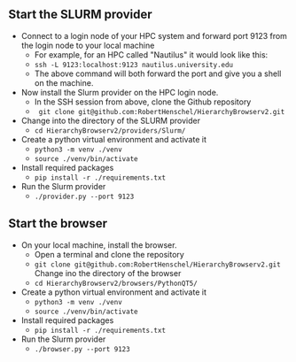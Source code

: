 

## Start the SLURM provider
- Connect to a login node of your HPC system and forward port 9123 from the login node to your local machine
  - For example, for an HPC called "Nautilus" it would look like this:
  - `ssh -L 9123:localhost:9123 nautilus.university.edu`
  - The above command will both forward the port and give you a shell on the machine.
- Now install the Slurm provider on the HPC login node.
  - In the SSH session from above, clone the Github repository
  - ` git clone git@github.com:RobertHenschel/HierarchyBrowserv2.git`
- Change into the directory of the SLURM provider
  - `cd HierarchyBrowserv2/providers/Slurm/`
- Create a python virtual environment and activate it
  - `python3 -m venv ./venv`
  - `source ./venv/bin/activate`
- Install required packages
  - `pip install -r ./requirements.txt`
- Run the Slurm provider
  - `./provider.py --port 9123`

## Start the browser
- On your local machine, install the browser.
  - Open a terminal and clone the repository
  - `git clone git@github.com:RobertHenschel/HierarchyBrowserv2.git`
Change ino the directory of the browser 
  - `cd HierarchyBrowserv2/browsers/PythonQT5/`
- Create a python virtual environment and activate it
  - `python3 -m venv ./venv`
  - `source ./venv/bin/activate`
- Install required packages
  - `pip install -r ./requirements.txt`
- Run the Slurm provider
  - `./browser.py --port 9123`

